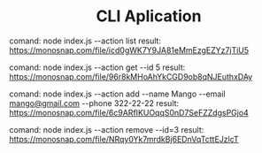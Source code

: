 <h1 align="center">CLI Aplication</h1>

comand: node index.js --action list
result: https://monosnap.com/file/icd0gWK7Y9JA81eMmEzgEZYz7jTiU5

comand: node index.js --action get --id 5
result: https://monosnap.com/file/96r8kMHoAhYkCGD9ob8qNJEuthxDAy

comand: node index.js --action add --name Mango --email mango@gmail.com --phone 322-22-22
result: https://monosnap.com/file/6c9ARfIKUOqqS0nD7SeFZZdgsPGjo4

comand: node index.js --action remove --id=3
result: https://monosnap.com/file/NRqy0Yk7mrdkBj6EDnVqTcttEJzlcT
